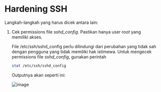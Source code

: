 <h1>Hardening SSH</h1>

Langkah-langkah yang harus dicek antara lain:

1. Cek permissions file _sshd_config_. Pastikan hanya user _root_ yang memiliki akses.

   File /etc/ssh/sshd_config perlu dilindungi dari perubahan yang tidak sah dengan pengguna yang tidak memiliki hak istimewa.
  Untuk mengecek permissions file _sshd_config_, gunakan perintah

    ```sh
    stat /etc/ssh/sshd_config
    ```

   Outputnya akan seperti ini:

   ![image](https://github.com/rodipisroi/LinuxServer/assets/104636035/cad041de-a30f-4bb2-a779-ec154a9205ab)

